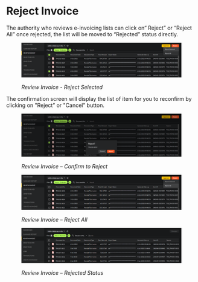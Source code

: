 # Reject Invoice

The authority who reviews e-invoicing lists can click on“ Reject” or “Reject All” once rejected, the list will be moved to “Rejected” status directly.

<figure><img src="../../.gitbook/assets/image (5).png" alt=""><figcaption><p><em>Review Invoice - Reject Selected</em></p></figcaption></figure>

The confirmation screen will display the list of item for you to reconfirm by clicking on "Reject” or "Cancel” button.

<figure><img src="../../.gitbook/assets/image (68).png" alt=""><figcaption><p><em>Review Invoice – Confirm to Reject</em></p></figcaption></figure>

<figure><img src="../../.gitbook/assets/image (91).png" alt=""><figcaption><p><em>Review Invoice – Reject All</em></p></figcaption></figure>

<figure><img src="../../.gitbook/assets/image (36).png" alt=""><figcaption><p><em>Review Invoice – Rejected Status</em></p></figcaption></figure>
